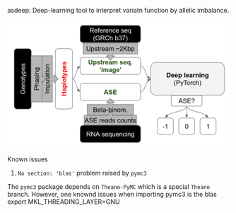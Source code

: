 asdeep: Deep-learning tool to interpret variatn function by allelic imbalance.

![Pipeline overview](./figures/overview-of-the-asedlp-pipeline.png)


Known issues
1. `No section: 'blas'` problem raised by `pymc3`

The `pymc3` package depends on `Theano-PyMC` which is a special `Theano` branch.
However, one knownd issues when importing pymc3 is the blas
export MKL_THREADING_LAYER=GNU
